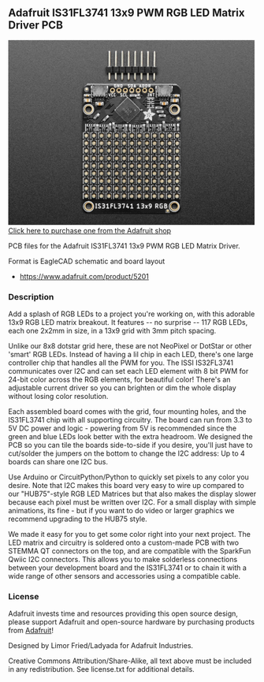 ## Adafruit IS31FL3741 13x9 PWM RGB LED Matrix Driver PCB

<a href="http://www.adafruit.com/products/5201"><img src="assets/5201.jpg?raw=true" width="500px"><br/>
Click here to purchase one from the Adafruit shop</a>

PCB files for the Adafruit IS31FL3741 13x9 PWM RGB LED Matrix Driver. 

Format is EagleCAD schematic and board layout
* https://www.adafruit.com/product/5201

### Description

Add a splash of RGB LEDs to a project you're working on, with this adorable 13x9 RGB LED matrix breakout. It features -- no surprise -- 117 RGB LEDs, each one 2x2mm in size, in a 13x9 grid with 3mm pitch spacing.

Unlike our 8x8 dotstar grid here, these are not NeoPixel or DotStar or other 'smart' RGB LEDs. Instead of having a lil chip in each LED, there's one large controller chip that handles all the PWM for you. The ISSI IS32FL3741 communicates over I2C and can set each LED element with 8 bit PWM for 24-bit color across the RGB elements, for beautiful color! There's an adjustable current driver so you can brighten or dim the whole display without losing color resolution.

Each assembled board comes with the grid, four mounting holes, and the IS31FL3741 chip with all supporting circuitry. The board can run from 3.3 to 5V DC power and logic - powering from 5V is recommended since the green and blue LEDs look better with the extra headroom. We designed the PCB so you can tile the boards side-to-side if you desire, you'll just have to cut/solder the jumpers on the bottom to change the I2C address: Up to 4 boards can share one I2C bus.

Use Arduino or CircuitPython/Python to quickly set pixels to any color you desire. Note that I2C makes this board very easy to wire up compared to our "HUB75"-style RGB LED Matrices but that also makes the display slower because each pixel must be written over I2C. For a small display with simple animations, its fine - but if you want to do video or larger graphics we recommend upgrading to the HUB75 style.

We made it easy for you to get some color right into your next project. The LED matrix and circuitry is soldered onto a custom-made PCB with two STEMMA QT connectors on the top, and are compatible with the SparkFun Qwiic I2C connectors. This allows you to make solderless connections between your development board and the IS31FL3741 or to chain it with a wide range of other sensors and accessories using a compatible cable.

### License

Adafruit invests time and resources providing this open source design, please support Adafruit and open-source hardware by purchasing products from [Adafruit](https://www.adafruit.com)!

Designed by Limor Fried/Ladyada for Adafruit Industries.

Creative Commons Attribution/Share-Alike, all text above must be included in any redistribution. 
See license.txt for additional details.
